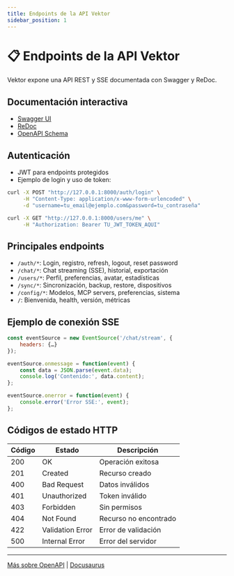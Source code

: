 ```yaml
---
title: Endpoints de la API Vektor
sidebar_position: 1
---
```


# 📋 Endpoints de la API Vektor

Vektor expone una API REST y SSE documentada con Swagger y ReDoc.

## Documentación interactiva

- [Swagger UI](http://127.0.0.1:8000/docs)
- [ReDoc](http://127.0.0.1:8000/redoc)
- [OpenAPI Schema](http://127.0.0.1:8000/openapi.json)

## Autenticación

- JWT para endpoints protegidos
- Ejemplo de login y uso de token:

```bash
curl -X POST "http://127.0.0.1:8000/auth/login" \
     -H "Content-Type: application/x-www-form-urlencoded" \
     -d "username=tu_email@ejemplo.com&password=tu_contraseña"

curl -X GET "http://127.0.0.1:8000/users/me" \
     -H "Authorization: Bearer TU_JWT_TOKEN_AQUI"
```

## Principales endpoints

- `/auth/*`: Login, registro, refresh, logout, reset password
- `/chat/*`: Chat streaming (SSE), historial, exportación
- `/users/*`: Perfil, preferencias, avatar, estadísticas
- `/sync/*`: Sincronización, backup, restore, dispositivos
- `/config/*`: Modelos, MCP servers, preferencias, sistema
- `/`: Bienvenida, health, versión, métricas

## Ejemplo de conexión SSE

```javascript
const eventSource = new EventSource('/chat/stream', {
    headers: {…}
});

eventSource.onmessage = function(event) {
    const data = JSON.parse(event.data);
    console.log('Contenido:', data.content);
};

eventSource.onerror = function(event) {
    console.error('Error SSE:', event);
};
```

## Códigos de estado HTTP

| Código | Estado | Descripción |
|--------|--------|-------------|
| 200    | OK     | Operación exitosa |
| 201    | Created| Recurso creado |
| 400    | Bad Request | Datos inválidos |
| 401    | Unauthorized| Token inválido |
| 403    | Forbidden | Sin permisos |
| 404    | Not Found | Recurso no encontrado |
| 422    | Validation Error | Error de validación |
| 500    | Internal Error | Error del servidor |

---

[Más sobre OpenAPI](https://swagger.io/specification/) | [Docusaurus](https://docusaurus.io/docs/installation)
